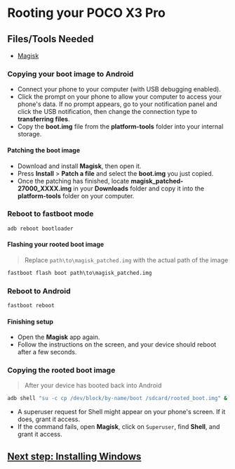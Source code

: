 # Rooting your POCO X3 Pro

## Files/Tools Needed

- [Magisk](https://github.com/topjohnwu/Magisk/releases/latest)

### Copying your boot image to Android

- Connect your phone to your computer (with USB debugging enabled).
- Click the prompt on your phone to allow your computer to access your phone's data. If no prompt appears, go to your notification panel and click the USB notification, then change the connection type to **transferring files**.
- Copy the **boot.img** file from the **platform-tools** folder into your internal storage.

#### Patching the boot image

- Download and install **Magisk**, then open it.
- Press **Install** > **Patch a file** and select the **boot.img** you just copied.
- Once the patching has finished, locate  **magisk_patched-27000_XXXX.img** in your **Downloads** folder and copy it into the **platform-tools** folder on your computer.

### Reboot to fastboot mode

```cmd
adb reboot bootloader
```

#### Flashing your rooted boot image
>
> Replace `path\to\magisk_patched.img` with the actual path of the image

```cmd
fastboot flash boot path\to\magisk_patched.img
```

### Reboot to Android

```cmd
fastboot reboot
```

#### Finishing setup

- Open the **Magisk** app again.
- Follow the instructions on the screen, and your device should reboot after a few seconds.

### Copying the rooted boot image
>
> After your device has booted back into Android

```cmd
adb shell "su -c cp /dev/block/by-name/boot /sdcard/rooted_boot.img" & adb pull /sdcard/rooted_boot.img
```

- A superuser request for Shell might appear on your phone's screen. If it does, grant it access.
- If the command fails, open **Magisk**, click on `Superuser`, find **Shell**, and grant it access.

## [Next step: Installing Windows](3-install.md)
